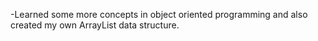 -Learned some more concepts in object oriented programming and also created my own ArrayList data structure.
